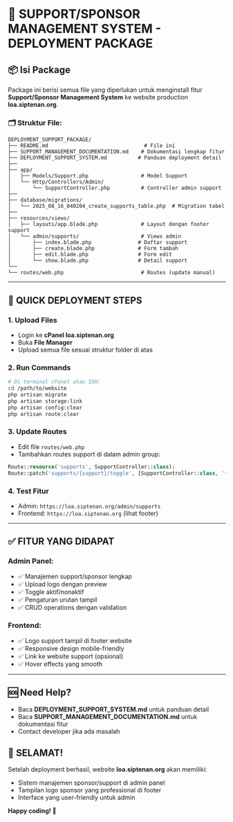 # 🚀 SUPPORT/SPONSOR MANAGEMENT SYSTEM - DEPLOYMENT PACKAGE

## 📦 Isi Package
Package ini berisi semua file yang diperlukan untuk menginstall fitur **Support/Sponsor Management System** ke website production **loa.siptenan.org**.

### 🗂️ Struktur File:
```
DEPLOYMENT_SUPPORT_PACKAGE/
├── README.md                               # File ini
├── SUPPORT_MANAGEMENT_DOCUMENTATION.md    # Dokumentasi lengkap fitur
├── DEPLOYMENT_SUPPORT_SYSTEM.md          # Panduan deployment detail
├── 
├── app/
│   ├── Models/Support.php                 # Model Support
│   └── Http/Controllers/Admin/
│       └── SupportController.php          # Controller admin support
├── 
├── database/migrations/
│   └── 2025_08_16_040204_create_supports_table.php  # Migration tabel
├── 
├── resources/views/
│   ├── layouts/app.blade.php              # Layout dengan footer support
│   └── admin/supports/                    # Views admin
│       ├── index.blade.php               # Daftar support
│       ├── create.blade.php              # Form tambah
│       ├── edit.blade.php                # Form edit
│       └── show.blade.php                # Detail support
└── 
└── routes/web.php                         # Routes (update manual)
```

---

## 🎯 QUICK DEPLOYMENT STEPS

### 1. Upload Files
- Login ke **cPanel loa.siptenan.org**
- Buka **File Manager**
- Upload semua file sesuai struktur folder di atas

### 2. Run Commands
```bash
# Di terminal cPanel atau SSH:
cd /path/to/website
php artisan migrate
php artisan storage:link
php artisan config:clear
php artisan route:clear
```

### 3. Update Routes
- Edit file `routes/web.php`  
- Tambahkan routes support di dalam admin group:
```php
Route::resource('supports', SupportController::class);
Route::patch('supports/{support}/toggle', [SupportController::class, 'toggle'])->name('supports.toggle');
```

### 4. Test Fitur
- Admin: `https://loa.siptenan.org/admin/supports`
- Frontend: `https://loa.siptenan.org` (lihat footer)

---

## ✅ FITUR YANG DIDAPAT

### Admin Panel:
- ✅ Manajemen support/sponsor lengkap
- ✅ Upload logo dengan preview
- ✅ Toggle aktif/nonaktif
- ✅ Pengaturan urutan tampil
- ✅ CRUD operations dengan validation

### Frontend:
- ✅ Logo support tampil di footer website
- ✅ Responsive design mobile-friendly  
- ✅ Link ke website support (opsional)
- ✅ Hover effects yang smooth

---

## 🆘 Need Help?
- Baca **DEPLOYMENT_SUPPORT_SYSTEM.md** untuk panduan detail
- Baca **SUPPORT_MANAGEMENT_DOCUMENTATION.md** untuk dokumentasi fitur
- Contact developer jika ada masalah

## 🎉 SELAMAT!
Setelah deployment berhasil, website **loa.siptenan.org** akan memiliki:
- Sistem manajemen sponsor/support di admin panel
- Tampilan logo sponsor yang professional di footer
- Interface yang user-friendly untuk admin

**Happy coding! 🚀**

